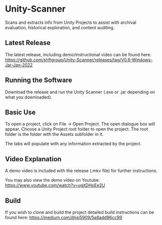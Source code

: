 # Unity-Scanner
Scans and extracts info from Unity Projects to assist with archival evaluation, historical exploration, and content auditing.

## Latest Release
The latest release, including demo/instructional video can be found here:
https://github.com/shftgroup/Unity-Scanner/releases/tag/V0.6-Windows-Jar-Jan-2022


## Running the Software

Download the release and run the Unity Scanner (.exe or .jar depending on what you downloaded).  

## Basic Use

To open a project, click on File -> Open Project.  The open dialogue box will appear.  Choose a Unity Project root folder to open the project.  The root folder is the folder with the Assets subfolder in it.

The tabs will populate with any information extracted by the project.  

## Video Explanation
A demo video is included with the release (.mkv file) for further instructions.

You may also view the demo video on Youtube: https://www.youtube.com/watch?v=ugjtDHoEe2U


## Build
If you wish to clone and build the project detailed build instructions can be found here:   https://medium.com/@jsj5909/5a8add96cc99
